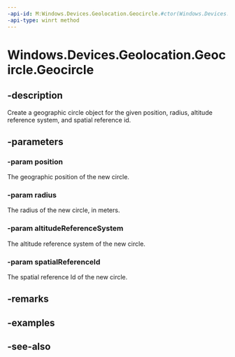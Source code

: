 ----api-id: M:Windows.Devices.Geolocation.Geocircle.#ctor(Windows.Devices.Geolocation.BasicGeoposition,System.Double,Windows.Devices.Geolocation.AltitudeReferenceSystem,System.UInt32)
-api-type: winrt method
---<!-- Method syntaxpublic Geocircle(Windows.Devices.Geolocation.BasicGeoposition position, System.Double radius, Windows.Devices.Geolocation.AltitudeReferenceSystem altitudeReferenceSystem, System.UInt32 spatialReferenceId)--># Windows.Devices.Geolocation.Geocircle.Geocircle## -descriptionCreate a geographic circle object for the given position, radius, altitude reference system, and spatial reference id.## -parameters### -param positionThe geographic position of the new circle.### -param radiusThe radius of the new circle, in meters.### -param altitudeReferenceSystemThe altitude reference system of the new circle.### -param spatialReferenceIdThe spatial reference Id of the new circle.## -remarks## -examples## -see-also